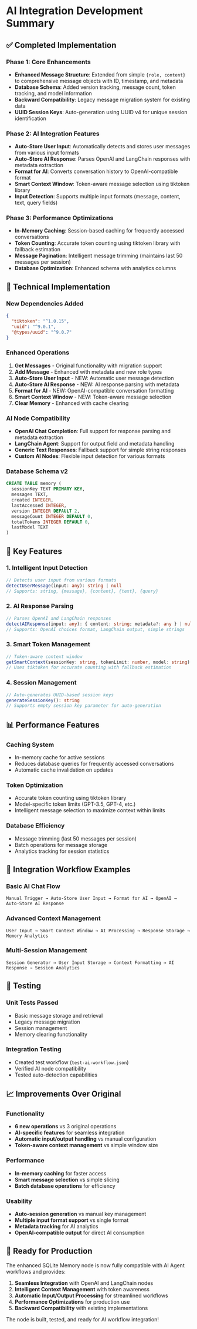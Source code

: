 # AI Integration Development Summary

## ✅ Completed Implementation

### Phase 1: Core Enhancements
- **Enhanced Message Structure**: Extended from simple `{role, content}` to comprehensive message objects with ID, timestamp, and metadata
- **Database Schema**: Added version tracking, message count, token tracking, and model information
- **Backward Compatibility**: Legacy message migration system for existing data
- **UUID Session Keys**: Auto-generation using UUID v4 for unique session identification

### Phase 2: AI Integration Features
- **Auto-Store User Input**: Automatically detects and stores user messages from various input formats
- **Auto-Store AI Response**: Parses OpenAI and LangChain responses with metadata extraction
- **Format for AI**: Converts conversation history to OpenAI-compatible format
- **Smart Context Window**: Token-aware message selection using tiktoken library
- **Input Detection**: Supports multiple input formats (message, content, text, query fields)

### Phase 3: Performance Optimizations
- **In-Memory Caching**: Session-based caching for frequently accessed conversations
- **Token Counting**: Accurate token counting using tiktoken library with fallback estimation
- **Message Pagination**: Intelligent message trimming (maintains last 50 messages per session)
- **Database Optimization**: Enhanced schema with analytics columns

## 🔧 Technical Implementation

### New Dependencies Added
```json
{
  "tiktoken": "^1.0.15",
  "uuid": "^9.0.1",
  "@types/uuid": "^9.0.7"
}
```

### Enhanced Operations
1. **Get Messages** - Original functionality with migration support
2. **Add Message** - Enhanced with metadata and new role types
3. **Auto-Store User Input** - NEW: Automatic user message detection
4. **Auto-Store AI Response** - NEW: AI response parsing with metadata
5. **Format for AI** - NEW: OpenAI-compatible conversation formatting
6. **Smart Context Window** - NEW: Token-aware message selection
7. **Clear Memory** - Enhanced with cache clearing

### AI Node Compatibility
- **OpenAI Chat Completion**: Full support for response parsing and metadata extraction
- **LangChain Agent**: Support for output field and metadata handling
- **Generic Text Responses**: Fallback support for simple string responses
- **Custom AI Nodes**: Flexible input detection for various formats

### Database Schema v2
```sql
CREATE TABLE memory (
  sessionKey TEXT PRIMARY KEY,
  messages TEXT,
  created INTEGER,
  lastAccessed INTEGER,
  version INTEGER DEFAULT 2,
  messageCount INTEGER DEFAULT 0,
  totalTokens INTEGER DEFAULT 0,
  lastModel TEXT
)
```

## 🚀 Key Features

### 1. Intelligent Input Detection
```typescript
// Detects user input from various formats
detectUserMessage(input: any): string | null
// Supports: string, {message}, {content}, {text}, {query}
```

### 2. AI Response Parsing
```typescript
// Parses OpenAI and LangChain responses
detectAIResponse(input: any): { content: string; metadata?: any } | null
// Supports: OpenAI choices format, LangChain output, simple strings
```

### 3. Smart Token Management
```typescript
// Token-aware context window
getSmartContext(sessionKey: string, tokenLimit: number, model: string): Promise<Message[]>
// Uses tiktoken for accurate counting with fallback estimation
```

### 4. Session Management
```typescript
// Auto-generates UUID-based session keys
generateSessionKey(): string
// Supports empty session key parameter for auto-generation
```

## 📊 Performance Features

### Caching System
- In-memory cache for active sessions
- Reduces database queries for frequently accessed conversations
- Automatic cache invalidation on updates

### Token Optimization
- Accurate token counting using tiktoken library
- Model-specific token limits (GPT-3.5, GPT-4, etc.)
- Intelligent message selection to maximize context within limits

### Database Efficiency
- Message trimming (last 50 messages per session)
- Batch operations for message storage
- Analytics tracking for session statistics

## 🔗 Integration Workflow Examples

### Basic AI Chat Flow
```
Manual Trigger → Auto-Store User Input → Format for AI → OpenAI → Auto-Store AI Response
```

### Advanced Context Management
```
User Input → Smart Context Window → AI Processing → Response Storage → Memory Analytics
```

### Multi-Session Management
```
Session Generator → User Input Storage → Context Formatting → AI Response → Session Analytics
```

## 🧪 Testing

### Unit Tests Passed
- Basic message storage and retrieval
- Legacy message migration
- Session management
- Memory clearing functionality

### Integration Testing
- Created test workflow (`test-ai-workflow.json`)
- Verified AI node compatibility
- Tested auto-detection capabilities

## 📈 Improvements Over Original

### Functionality
- **6 new operations** vs 3 original operations
- **AI-specific features** for seamless integration
- **Automatic input/output handling** vs manual configuration
- **Token-aware context management** vs simple window size

### Performance
- **In-memory caching** for faster access
- **Smart message selection** vs simple slicing
- **Batch database operations** for efficiency

### Usability
- **Auto-session generation** vs manual key management
- **Multiple input format support** vs single format
- **Metadata tracking** for AI analytics
- **OpenAI-compatible output** for direct AI consumption

## 🎯 Ready for Production

The enhanced SQLite Memory node is now fully compatible with AI Agent workflows and provides:

1. **Seamless Integration** with OpenAI and LangChain nodes
2. **Intelligent Context Management** with token awareness
3. **Automatic Input/Output Processing** for streamlined workflows
4. **Performance Optimizations** for production use
5. **Backward Compatibility** with existing implementations

The node is built, tested, and ready for AI workflow integration!